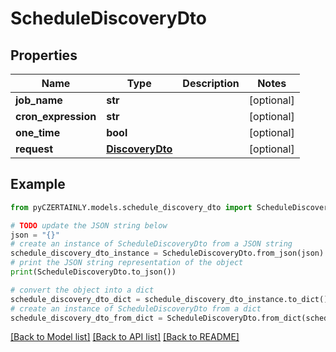 # ScheduleDiscoveryDto


## Properties

Name | Type | Description | Notes
------------ | ------------- | ------------- | -------------
**job_name** | **str** |  | [optional] 
**cron_expression** | **str** |  | [optional] 
**one_time** | **bool** |  | [optional] 
**request** | [**DiscoveryDto**](DiscoveryDto.md) |  | [optional] 

## Example

```python
from pyCZERTAINLY.models.schedule_discovery_dto import ScheduleDiscoveryDto

# TODO update the JSON string below
json = "{}"
# create an instance of ScheduleDiscoveryDto from a JSON string
schedule_discovery_dto_instance = ScheduleDiscoveryDto.from_json(json)
# print the JSON string representation of the object
print(ScheduleDiscoveryDto.to_json())

# convert the object into a dict
schedule_discovery_dto_dict = schedule_discovery_dto_instance.to_dict()
# create an instance of ScheduleDiscoveryDto from a dict
schedule_discovery_dto_from_dict = ScheduleDiscoveryDto.from_dict(schedule_discovery_dto_dict)
```
[[Back to Model list]](../README.md#documentation-for-models) [[Back to API list]](../README.md#documentation-for-api-endpoints) [[Back to README]](../README.md)



